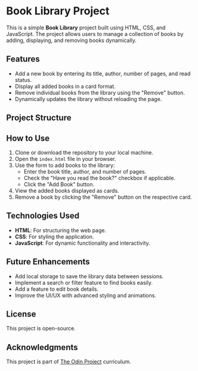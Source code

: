 # Book Library Project

This is a simple **Book Library** project built using HTML, CSS, and JavaScript. The project allows users to manage a collection of books by adding, displaying, and removing books dynamically.

## Features

- Add a new book by entering its title, author, number of pages, and read status.
- Display all added books in a card format.
- Remove individual books from the library using the "Remove" button.
- Dynamically updates the library without reloading the page.

## Project Structure

## How to Use

1. Clone or download the repository to your local machine.
2. Open the `index.html` file in your browser.
3. Use the form to add books to the library:
   - Enter the book title, author, and number of pages.
   - Check the "Have you read the book?" checkbox if applicable.
   - Click the "Add Book" button.
4. View the added books displayed as cards.
5. Remove a book by clicking the "Remove" button on the respective card.

## Technologies Used

- **HTML**: For structuring the web page.
- **CSS**: For styling the application.
- **JavaScript**: For dynamic functionality and interactivity.

## Future Enhancements

- Add local storage to save the library data between sessions.
- Implement a search or filter feature to find books easily.
- Add a feature to edit book details.
- Improve the UI/UX with advanced styling and animations.

## License

This project is open-source.

## Acknowledgments

This project is part of [The Odin Project](https://www.theodinproject.com/) curriculum.
